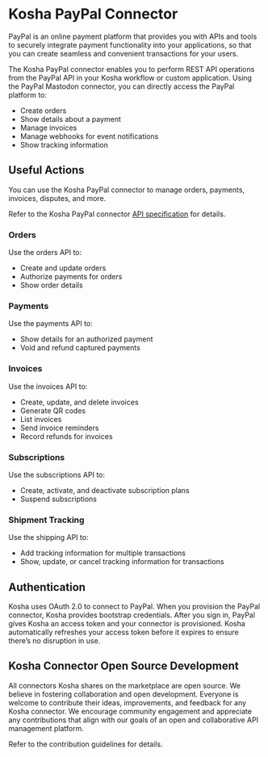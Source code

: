 # Kosha PayPal Connector

PayPal is an online payment platform that provides you with APIs and tools to securely integrate payment functionality into your applications, so that you can create seamless and convenient transactions for your users.

The Kosha PayPal connector enables you to perform REST API operations from the PayPal API in your Kosha workflow or custom application. Using the PayPal Mastodon connector, you can directly access the PayPal platform to:

* Create orders
* Show details about a payment
* Manage invoices
* Manage webhooks for event notifications
* Show tracking information

## Useful Actions

You can use the Kosha PayPal connector to manage orders, payments, invoices, disputes, and more. 

Refer to the Kosha PayPal connector [API specification](openapi.json) for details.

### Orders

Use the orders API to:

* Create and update orders
* Authorize payments for orders
* Show order details

### Payments

Use the payments API to:

* Show details for an authorized payment
* Void and refund captured payments

### Invoices

Use the invoices API to:

* Create, update, and delete invoices
* Generate QR codes
* List invoices
* Send invoice reminders
* Record refunds for invoices

### Subscriptions

Use the subscriptions API to:

* Create, activate, and deactivate subscription plans
* Suspend subscriptions

### Shipment Tracking

Use the shipping API to:

* Add tracking information for multiple transactions
* Show, update, or cancel tracking information for transactions

## Authentication

Kosha uses OAuth 2.0 to connect to PayPal. When you provision the PayPal connector, Kosha provides bootstrap credentials. After you sign in, PayPal gives Kosha an access token and your connector is provisioned. Kosha automatically refreshes your access token before it expires to ensure there’s no disruption in use.

## Kosha Connector Open Source Development

All connectors Kosha shares on the marketplace are open source. We believe in fostering collaboration and open development. Everyone is welcome to contribute their ideas, improvements, and feedback for any Kosha connector. We encourage community engagement and appreciate any contributions that align with our goals of an open and collaborative API management platform.

Refer to the contribution guidelines for details.